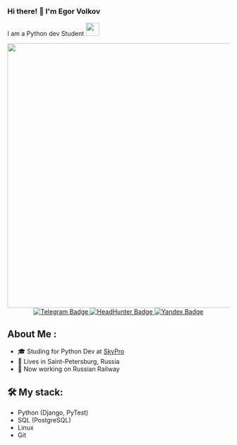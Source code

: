 ### Hi there! 👋 I'm Egor Volkov
I am a Python dev Student <img src="https://media1.giphy.com/media/v1.Y2lkPTc5MGI3NjExbW1ocnhqYnBqZjJxenR0eTh2azhzMGY1YWRyM2dmNWZ5aHhwcWp1NSZlcD12MV9naWZzX3NlYXJjaCZjdD1n/KAq5w47R9rmTuvWOWa/giphy.gif" width="30">

<div id="header" align="center">
  <img src="https://android-tehno.ru/_pu/1/92317714.gif" width="600"/>
</div>
<div id="badges" align="center">
  <a href="https://t.me/koloreed">
    <img src="https://img.shields.io/badge/Telegram-blue?style=for-the-badge&logo=Telegram&logoColor=white" alt="Telegram Badge"/>
  </a>
    <a href="https://spb.hh.ru/resume/71a28c4bff0c4678e90039ed1f64354154497a?hhtmFrom=resume_list">
    <img src="https://img.shields.io/badge/HeadHunter-red?style=for-the-badge&" alt="HeadHunter Badge"/>
  </a>
    </a>
    <a href="mailto:volkovqa@yandex.ru">
    <img src="https://img.shields.io/badge/Yandex.mail-yellow?style=for-the-badge&" alt="Yandex Badge"/>
  </a>
</div>
<div id="badges" align="center">
    <img src="https://komarev.com/ghpvc/?username=Volkovqa&style=flat-square&color=blue" alt=""/>
</div>


## About Me :

- 🎓 Studing for Python Dev at [SkyPro](https://sky.pro/)
- 🏡 Lives in Saint-Petersburg, Russia
- :bullettrain_side: Now working on Russian Railway


## :hammer_and_wrench: My stack:

- Python (Django, PyTest)
- SQL (PostgreSQL)
- Linux
- Git
